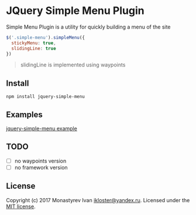 # JQuery Simple Menu Plugin

Simple Menu Plugin is a utility for quickly building a menu of the site

```js
$('.simple-menu').simpleMenu({
  stickyMenu: true,
  slidingLine: true
})
```

> slidingLine is implemented using waypoints


## Install

```
npm install jquery-simple-menu
```
## Examples

[jquery-simple-menu example](https://ikloster03.github.io/jquery-simple-menu/)

## TODO

- [ ] no waypoints version
- [ ] no framework version

## License

Copyright (c) 2017 Monastyrev Ivan <ikloster@yandex.ru>. Licensed under the [MIT license](https://github.com/ikloster03/jquery-simple-menu/blob/master/LICENSE).
